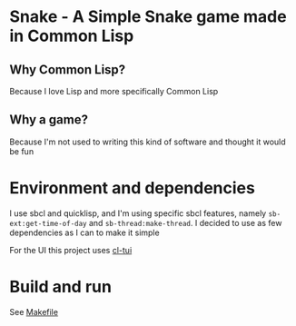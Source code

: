# Snake - A Simple Snake game made in Common Lisp

## Why Common Lisp?

Because I love Lisp and more specifically Common Lisp

## Why a game?

Because I'm not used to writing this kind of software and thought it would be fun

# Environment and dependencies

I use sbcl and quicklisp, and I'm using specific sbcl features, namely `sb-ext:get-time-of-day` and `sb-thread:make-thread`. I decided to use as few dependencies as I can to make it simple

For the UI this project uses [cl-tui](https://github.com/naryl/cl-tui)

# Build and run

See [Makefile](/Makefile)
